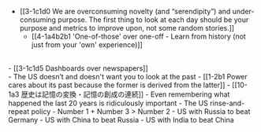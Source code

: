 - [[3-1c1d0 We are overconsuming novelty (and “serendipity”) and under-consuming purpose. The first thing to look at each day should be your purpose and metrics to improve upon, not some random stories.]]
  - [[4-1a4b2b1 'One-of-those' over one-off - Learn from history (not just from your 'own' experience)]]
<br>
- [[3-1c1d5 Dashboards over newspapers]]
<br>
- The US doesn’t and doesn't want you to look at the past
  - [[1-2b1 Power cares about its past because the former is derived from the latter]]
    - [[10-1a3 歴史は記憶の変換・記憶の創成の連続]]
- Even remembering what happened the last 20 years is ridiculously important
  - The US rinse-and-repeat policy
    - Number 1 + Number 3 > Number 2
      - US with Russia to beat Germany
      - US with China to beat Russia
      - US with India to beat China
